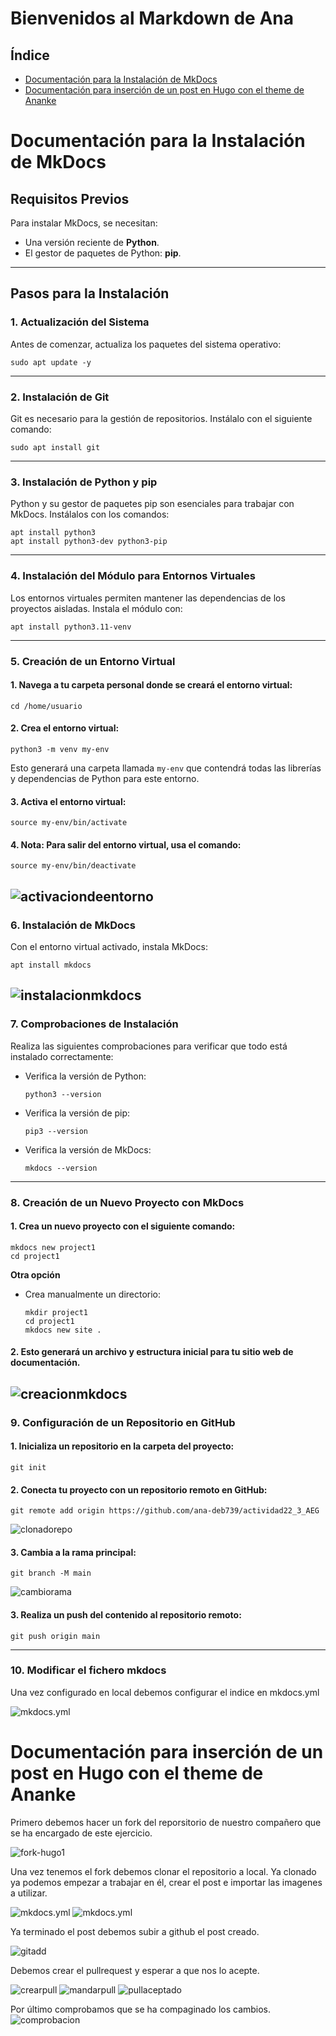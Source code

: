# Bienvenidos al Markdown de Ana

## Índice

- [Documentación para la Instalación de MkDocs](#Documentación-para-la-Instalación-de-MkDocs)
- [Documentación para inserción de un post en Hugo con el theme de Ananke](#Documentación-para-inserción-de-un-post-en-Hugo-con-el-theme-de-Ananke)

# Documentación para la Instalación de MkDocs

## Requisitos Previos
Para instalar MkDocs, se necesitan:
- Una versión reciente de **Python**.
- El gestor de paquetes de Python: **pip**.

---

## Pasos para la Instalación

### 1. Actualización del Sistema
Antes de comenzar, actualiza los paquetes del sistema operativo:
```
sudo apt update -y
```
---
### 2. Instalación de Git
Git es necesario para la gestión de repositorios. Instálalo con el siguiente comando:
```
sudo apt install git
```
---
### 3. Instalación de Python y pip
Python y su gestor de paquetes pip son esenciales para trabajar con MkDocs. Instálalos con los comandos:
```
apt install python3
apt install python3-dev python3-pip
```
--- 
### 4. Instalación del Módulo para Entornos Virtuales
Los entornos virtuales permiten mantener las dependencias de los proyectos aisladas. Instala el módulo con:
```
apt install python3.11-venv
```
---
### 5. Creación de un Entorno Virtual

#### 1. Navega a tu carpeta personal donde se creará el entorno virtual:
```
cd /home/usuario
```
#### 2. Crea el entorno virtual:
```
python3 -m venv my-env
```
Esto generará una carpeta llamada `my-env` que contendrá todas las librerías y dependencias de Python para este entorno.

#### 3. Activa el entorno virtual:
```
source my-env/bin/activate
```
#### 4. Nota: Para salir del entorno virtual, usa el comando:
```
source my-env/bin/deactivate
```
 ![activaciondeentorno](img/activacion-entorno.PNG)
---
### 6. Instalación de MkDocs
Con el entorno virtual activado, instala MkDocs:
```
apt install mkdocs
```
 ![instalacionmkdocs](img/instalación-mkdocs.PNG)
---
### 7. Comprobaciones de Instalación
Realiza las siguientes comprobaciones para verificar que todo está instalado correctamente:

* Verifica la versión de Python:
    ```
    python3 --version
    ```
* Verifica la versión de pip:
    ```
    pip3 --version
    ```
* Verifica la versión de MkDocs:
    ```
    mkdocs --version
    ```
----
### 8. Creación de un Nuevo Proyecto con MkDocs
#### 1. Crea un nuevo proyecto con el siguiente comando:
```
mkdocs new project1
cd project1
```
**Otra opción**
* Crea manualmente un directorio:
    ```
    mkdir project1
    cd project1
    mkdocs new site .
    ```
#### 2. Esto generará un archivo y estructura inicial para tu sitio web de documentación.
 ![creacionmkdocs](img/creacion-mkdocs.PNG)
----

### 9. Configuración de un Repositorio en GitHub
#### 1. Inicializa un repositorio en la carpeta del proyecto:
```
git init
```
#### 2. Conecta tu proyecto con un repositorio remoto en GitHub:
```
git remote add origin https://github.com/ana-deb739/actividad22_3_AEG
```
![clonadorepo](img/clonado-repo.PNG)
#### 3. Cambia a la rama principal:
```
git branch -M main
```
![cambiorama](img/cambio-rama.PNG)
#### 3. Realiza un push del contenido al repositorio remoto:
```
git push origin main
```
----
### 10. Modificar el fichero mkdocs
Una vez configurado en local debemos configurar el indice en mkdocs.yml

![mkdocs.yml](img/mkdocs.yml.png)


# Documentación para inserción de un post en Hugo con el theme de Ananke

Primero debemos hacer un fork del reporsitorio de nuestro compañero que se ha encargado de este ejercicio.

![fork-hugo1](img/fork-hugo1.PNG)

Una vez tenemos el fork debemos clonar el repositorio a local. Ya clonado ya podemos empezar a trabajar en él, crear el post e importar las imagenes a utilizar.

![mkdocs.yml](img/img-post-hugo1.PNG)
![mkdocs.yml](img/post-hugo1.PNG)

Ya terminado el post debemos subir a github el post creado.

![gitadd](img/gitadd-hugo1.PNG)

Debemos crear el pullrequest y esperar a que nos lo acepte.

![crearpull](img/creacion-pullrequest-hugo1.PNG)
![mandarpull](img/pullrequest-hugo1.PNG)
![pullaceptado](img/pullrequest-aceptado-hugo1.PNG)

Por último comprobamos que se ha compaginado los cambios.
![comprobacion](img/comprobación-hugo1.PNG)